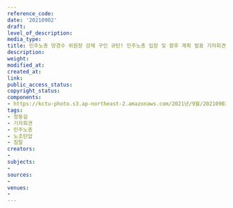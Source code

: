 ```yaml
---
reference_code: 
date: '20210902'
draft: 
level_of_description: 
media_type: 
title: 민주노총 양경수 위원장 강제 구인 규탄! 민주노총 입장 및 향후 계획 발표 기자회견
description: 
weight: 
modified_at: 
created_at: 
link: 
public_access_status: 
copyright_status: 
components:
- https://kctu-photo.s3.ap-northeast-2.amazonaws.com/2021년/9월/20210902-민주노총+양경수+위원장+강제+구인+규탄!+민주노총+입장+및+향후+계획+발표+기자회견_정동길_기자회견_민주노총_노조탄압_침탈/_1D21246.jpg
tags:
- 정동길
- 기자회견
- 민주노총
- 노조탄압
- 침탈
creators:
- 
subjects:
- 
sources:
- 
venues:
- 
---
```

